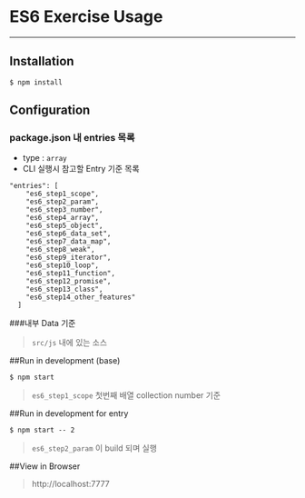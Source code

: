 # ES6 Exercise Usage
---
## Installation
    $ npm install

## Configuration
### package.json 내 entries 목록
* type : `array`
* CLI 실행시 참고할 Entry 기준 목록

```
"entries": [
    "es6_step1_scope",
    "es6_step2_param",
    "es6_step3_number",
    "es6_step4_array",
    "es6_step5_object",
    "es6_step6_data_set",
    "es6_step7_data_map",
    "es6_step8_weak",
    "es6_step9_iterator",
    "es6_step10_loop",
    "es6_step11_function",
    "es6_step12_promise",
    "es6_step13_class",
    "es6_step14_other_features"
  ]
```

###내부 Data 기준

> `src/js` 내에 있는 소스

##Run in development (base)

    $ npm start

> `es6_step1_scope` 첫번째 배열 collection number 기준

##Run in development for entry

    $ npm start -- 2

> `es6_step2_param` 이 build 되며 실행

##View in Browser

> http://localhost:7777